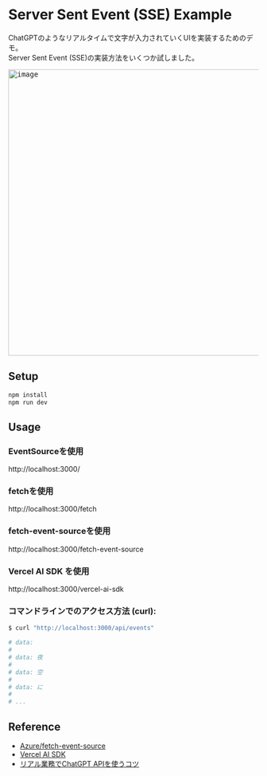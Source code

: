 # Server Sent Event (SSE) Example
ChatGPTのようなリアルタイムで文字が入力されていくUIを実装するためのデモ。  
Server Sent Event (SSE)の実装方法をいくつか試しました。

<kbd>
<img width="575" alt="image" src="https://github.com/Rasukarusan/server-sent-events-example/assets/17779386/1517f13e-dfb5-452d-9802-e067bebe3288">
</kbd>

## Setup
```sh
npm install
npm run dev
```

## Usage

### EventSourceを使用
http://localhost:3000/

### fetchを使用
http://localhost:3000/fetch

### fetch-event-sourceを使用
http://localhost:3000/fetch-event-source

### Vercel AI SDK を使用
http://localhost:3000/vercel-ai-sdk

### コマンドラインでのアクセス方法 (curl):

```sh
$ curl "http://localhost:3000/api/events"

# data:
# 
# data: 夜
# 
# data: 空
# 
# data: に
#
# ...
```

## Reference

- [Azure/fetch-event-source](https://github.com/Azure/fetch-event-source)
- [Vercel AI SDK](https://sdk.vercel.ai/docs)
- [リアル業務でChatGPT APIを使うコツ](https://zenn.dev/teramotodaiki/scraps/f016ed832d6f0d)

